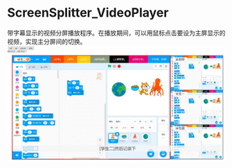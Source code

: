 # ScreenSplitter_VideoPlayer
带字幕显示的视频分屏播放程序。在播放期间，可以用鼠标点击要设为主屏显示的视频，实现主分屏间的切换。
![image](https://raw.githubusercontent.com/LuciferStarSS/ScreenSplitter_VideoPlayer/main/img/screensnap.jpg)
